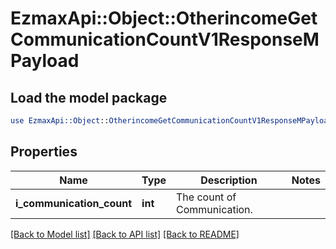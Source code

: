 # EzmaxApi::Object::OtherincomeGetCommunicationCountV1ResponseMPayload

## Load the model package
```perl
use EzmaxApi::Object::OtherincomeGetCommunicationCountV1ResponseMPayload;
```

## Properties
Name | Type | Description | Notes
------------ | ------------- | ------------- | -------------
**i_communication_count** | **int** | The count of Communication. | 

[[Back to Model list]](../README.md#documentation-for-models) [[Back to API list]](../README.md#documentation-for-api-endpoints) [[Back to README]](../README.md)


